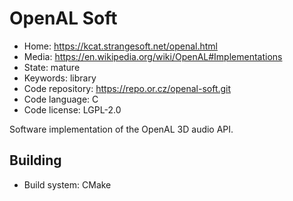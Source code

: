 # OpenAL Soft

- Home: https://kcat.strangesoft.net/openal.html
- Media: https://en.wikipedia.org/wiki/OpenAL#Implementations
- State: mature
- Keywords: library
- Code repository: https://repo.or.cz/openal-soft.git
- Code language: C
- Code license: LGPL-2.0

Software implementation of the OpenAL 3D audio API.

## Building

- Build system: CMake
